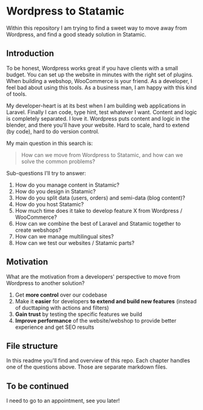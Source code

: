 # Wordpress to Statamic

Within this repository I am trying to find a sweet way to move away from Wordpress, and find a good steady solution in Statamic.

## Introduction
To be honest, Wordpress works great if you have clients with a small budget. You can set up the website in minutes with the right set of plugins. When building a webshop, WooCommerce is your friend. As a developer, I feel bad about using this tools. As a business man, I am happy with this kind of tools. 

My developer-heart is at its best when I am building web applications in Laravel. Finally I can code, type hint, test whatever I want. Content and logic is completely separated. I love it. Wordpress puts content and logic in the blender, and there you'll have your website. Hard to scale, hard to extend (by code), hard to do version control.

My main question in this search is:

> How can we move from Wordpress to Statamic, and how can we solve the common problems?

Sub-questions I'll try to answer:

1. How do you manage content in Statamic?
2. How do you design in Statamic?
3. How do you split data (users, orders) and semi-data (blog content)?
4. How do you host Statamic?
5. How much time does it take to develop feature X from Wordpress / WooCommerce?
6. How can we combine the best of Laravel and Statamic together to create webshops?
7. How can we manage multilingual sites?
8. How can we test our websites / Statamic parts?

## Motivation

What are the motivation from a developers' perspective to move from Wordpress to another solution?

1. Get **more control** over our codebase
2. Make it **easier** for developers **to extend and build new features** (instead of ducttaping with actions and filters)
3. **Gain trust** by testing the specific features we build
4. **Improve performance** of the website/webshop to provide better experience and get SEO results

## File structure
In this readme you'll find and overview of this repo. Each chapter handles one of the questions above. Those are separate markdown files.

## To be continued
I need to go to an appointment, see you later!
